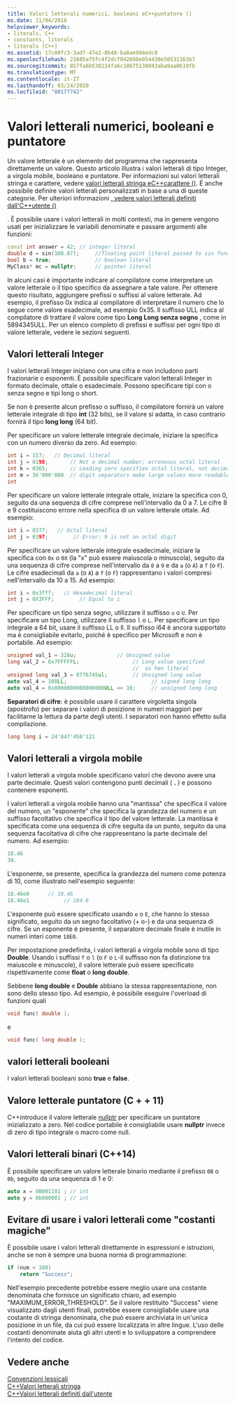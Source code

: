 ```yaml
---
title: Valori letterali numerici, booleani eC++puntatore ()
ms.date: 11/04/2016
helpviewer_keywords:
- literals, C++
- constants, literals
- literals [C++]
ms.assetid: 17c09fc3-3ad7-47e2-8b48-ba8ae994edc8
ms.openlocfilehash: 21685af5fc4f2dcf042698e054430e50531163b7
ms.sourcegitcommit: 857fa6b530224fa6c18675138043aba9aa0619fb
ms.translationtype: MT
ms.contentlocale: it-IT
ms.lasthandoff: 03/24/2020
ms.locfileid: "80177742"
---
```

# <a name="numeric-boolean-and-pointer-literals"></a>Valori letterali numerici, booleani e puntatore

Un valore letterale è un elemento del programma che rappresenta direttamente un valore. Questo articolo illustra i valori letterali di tipo Integer, a virgola mobile, booleano e puntatore. Per informazioni sui valori letterali stringa e carattere, vedere [valori letterali stringa eC++carattere ()](../cpp/string-and-character-literals-cpp.md). È anche possibile definire valori letterali personalizzati in base a una di queste categorie. Per ulteriori informazioni [, vedere valori letterali definiti dall'C++utente ()](../cpp/user-defined-literals-cpp.md)

. È possibile usare i valori letterali in molti contesti, ma in genere vengono usati per inizializzare le variabili denominate e passare argomenti alle funzioni:

```cpp
const int answer = 42; // integer literal
double d = sin(108.87);     //floating point literal passed to sin function
bool b = true;              // boolean literal
MyClass* mc = nullptr;      // pointer literal
```

In alcuni casi è importante indicare al compilatore come interpretare un valore letterale o il tipo specifico da assegnare a tale valore. Per ottenere questo risultato, aggiungere prefissi o suffissi al valore letterale. Ad esempio, il prefisso 0x indica al compilatore di interpretare il numero che lo segue come valore esadecimale, ad esempio 0x35. Il suffisso ULL indica al compilatore di trattare il valore come tipo **Long Long senza segno** , come in 5894345ULL. Per un elenco completo di prefissi e suffissi per ogni tipo di valore letterale, vedere le sezioni seguenti.

## <a name="integer-literals"></a>Valori letterali Integer

I valori letterali Integer iniziano con una cifra e non includono parti frazionarie o esponenti. È possibile specificare valori letterali Integer in formato decimale, ottale o esadecimale. Possono specificare tipi con o senza segno e tipi long o short.

Se non è presente alcun prefisso o suffisso, il compilatore fornirà un valore letterale integrale di tipo **int** (32 bits), se il valore si adatta, in caso contrario fornirà il tipo **long long** (64 bit).

Per specificare un valore letterale integrale decimale, iniziare la specifica con un numero diverso da zero. Ad esempio:

```cpp
int i = 157;   // Decimal literal
int j = 0198;       // Not a decimal number; erroneous octal literal
int k = 0365;       // Leading zero specifies octal literal, not decimal
int m = 36'000'000  // digit separators make large values more readable
int
```

Per specificare un valore letterale integrale ottale, iniziare la specifica con 0, seguito da una sequenza di cifre comprese nell'intervallo da 0 a 7. Le cifre 8 e 9 costituiscono errore nella specifica di un valore letterale ottale. Ad esempio:

```cpp
int i = 0377;   // Octal literal
int j = 0397;        // Error: 9 is not an octal digit
```

Per specificare un valore letterale integrale esadecimale, iniziare la specifica con `0x` o `0X` (la "x" può essere maiuscola o minuscola), seguito da una sequenza di cifre comprese nell'intervallo da `0` a `9` e da `a` (o `A`) a `f` (o `F`). Le cifre esadecimali da `a` (o `A`) a `f` (o `F`) rappresentano i valori compresi nell'intervallo da 10 a 15. Ad esempio:

```cpp
int i = 0x3fff;   // Hexadecimal literal
int j = 0X3FFF;        // Equal to i
```

Per specificare un tipo senza segno, utilizzare il suffisso `u` o `U`. Per specificare un tipo Long, utilizzare il suffisso `l` o `L`. Per specificare un tipo integrale a 64 bit, usare il suffisso LL o ll. Il suffisso i64 è ancora supportato ma è consigliabile evitarlo, poiché è specifico per Microsoft e non è portabile. Ad esempio:

```cpp
unsigned val_1 = 328u;             // Unsigned value
long val_2 = 0x7FFFFFL;                 // Long value specified
                                        //  as hex literal
unsigned long val_3 = 0776745ul;        // Unsigned long value
auto val_4 = 108LL;                           // signed long long
auto val_4 = 0x8000000000000000ULL << 16;     // unsigned long long
```

**Separatori di cifre**: è possibile usare il carattere virgoletta singola (apostrofo) per separare i valori di posizione in numeri maggiori per facilitarne la lettura da parte degli utenti. I separatori non hanno effetto sulla compilazione.

```cpp
long long i = 24'847'458'121
```

## <a name="floating-point-literals"></a>Valori letterali a virgola mobile

I valori letterali a virgola mobile specificano valori che devono avere una parte decimale. Questi valori contengono punti decimali ( **.** ) e possono contenere esponenti.

I valori letterali a virgola mobile hanno una "mantissa" che specifica il valore del numero, un "esponente" che specifica la grandezza del numero e un suffisso facoltativo che specifica il tipo del valore letterale. La mantissa è specificata come una sequenza di cifre seguita da un punto, seguito da una sequenza facoltativa di cifre che rappresentano la parte decimale del numero. Ad esempio:

```cpp
18.46
38.
```

L'esponente, se presente, specifica la grandezza del numero come potenza di 10, come illustrato nell'esempio seguente:

```cpp
18.46e0      // 18.46
18.46e1           // 184.6
```

L'esponente può essere specificato usando `e` o `E`, che hanno lo stesso significato, seguito da un segno facoltativo (+ o-) e da una sequenza di cifre.  Se un esponente è presente, il separatore decimale finale è inutile in numeri interi come `18E0`.

Per impostazione predefinita, i valori letterali a virgola mobile sono di tipo **Double**. Usando i suffissi `f` o `l` (o `F` o `L`-il suffisso non fa distinzione tra maiuscole e minuscole), il valore letterale può essere specificato rispettivamente come **float** o **long double**.

Sebbene **long double** e **Double** abbiano la stessa rappresentazione, non sono dello stesso tipo. Ad esempio, è possibile eseguire l'overload di funzioni quali

```cpp
void func( double );
```

e

```cpp
void func( long double );
```

## <a name="boolean-literals"></a>valori letterali booleani

I valori letterali booleani sono **true** e **false**.

## <a name="pointer-literal-c11"></a>Valore letterale puntatore (C + + 11)

C++introduce il valore letterale [nullptr](../cpp/nullptr.md) per specificare un puntatore inizializzato a zero. Nel codice portabile è consigliabile usare **nullptr** invece di zero di tipo integrale o macro come null.

## <a name="binary-literals-c14"></a>Valori letterali binari (C++14)

È possibile specificare un valore letterale binario mediante il prefisso `0B` o `0b`, seguito da una sequenza di 1 e 0:

```cpp
auto x = 0B001101 ; // int
auto y = 0b000001 ; // int
```

## <a name="avoid-using-literals-as-magic-constants"></a>Evitare di usare i valori letterali come "costanti magiche"

È possibile usare i valori letterali direttamente in espressioni e istruzioni, anche se non è sempre una buona norma di programmazione:

```cpp
if (num < 100)
    return "Success";
```

Nell'esempio precedente potrebbe essere meglio usare una costante denominata che fornisce un significato chiaro, ad esempio "MAXIMUM_ERROR_THRESHOLD". Se il valore restituito "Success" viene visualizzato dagli utenti finali, potrebbe essere consigliabile usare una costante di stringa denominata, che può essere archiviata in un'unica posizione in un file, da cui può essere localizzata in altre lingue. L'uso delle costanti denominate aiuta gli altri utenti e lo sviluppatore a comprendere l'intento del codice.

## <a name="see-also"></a>Vedere anche

[Convenzioni lessicali](../cpp/lexical-conventions.md)<br/>
[C++Valori letterali stringa](../cpp/string-and-character-literals-cpp.md)<br/>
[C++Valori letterali definiti dall'utente](../cpp/user-defined-literals-cpp.md)

